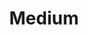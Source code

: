 ---
title: Medium
description: A description of this category
image:

# Badge style
style:
    background: "#fbb03b"
    color: "#fff"
---